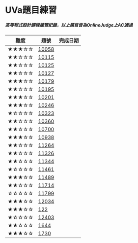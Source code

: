# UVa題目練習
##### 高等程式設計課程練習紀錄，以上題目皆為OnlineJudge上AC通過
|難度|題號|完成日期|
|---|----|--------|
|★★★☆☆|[10058](https://github.com/alankuo04/UVa/tree/main/10058)|
|★★☆☆☆|[10115](https://github.com/alankuo04/UVa/tree/main/10115)|
|★★☆☆☆|[10125](https://github.com/alankuo04/UVa/tree/main/10125)|
|★★☆☆☆|[10127](https://github.com/alankuo04/UVa/tree/main/10127)|
|★★★☆☆|[10179](https://github.com/alankuo04/UVa/tree/main/10179)|
|★★☆☆☆|[10195](https://github.com/alankuo04/UVa/tree/main/10195)|
|★★★☆☆|[10201](https://github.com/alankuo04/UVa/tree/main/10201)|
|★★★☆☆|[10246](https://github.com/alankuo04/UVa/tree/main/10246)|
|★☆☆☆☆|[10323](https://github.com/alankuo04/UVa/tree/main/10323)|
|★★☆☆☆|[10360](https://github.com/alankuo04/UVa/tree/main/10360)|
|★★☆☆☆|[10700](https://github.com/alankuo04/UVa/tree/main/10700)|
|★★★☆☆|[10938](https://github.com/alankuo04/UVa/tree/main/10938)|
|★★☆☆☆|[11264](https://github.com/alankuo04/UVa/tree/main/11264)|
|★★☆☆☆|[11326](https://github.com/alankuo04/UVa/tree/main/11326)|
|★★☆☆☆|[11344](https://github.com/alankuo04/UVa/tree/main/11344)|
|★☆☆☆☆|[11461](https://github.com/alankuo04/UVa/tree/main/11461)|
|★★★☆☆|[11489](https://github.com/alankuo04/UVa/tree/main/11489)|
|★★☆☆☆|[11714](https://github.com/alankuo04/UVa/tree/main/11714)|
|☆☆☆☆☆|[11799](https://github.com/alankuo04/UVa/tree/main/11799)|
|★★★☆☆|[12034](https://github.com/alankuo04/UVa/tree/main/12034)|
|★★★☆☆|[122](https://github.com/alankuo04/UVa/tree/main/122)|
|★☆☆☆☆|[12403](https://github.com/alankuo04/UVa/tree/main/12403)|
|★★☆☆☆|[1644](https://github.com/alankuo04/UVa/tree/main/1644)|
|★★★☆☆|[1730](https://github.com/alankuo04/UVa/tree/main/1730)|

